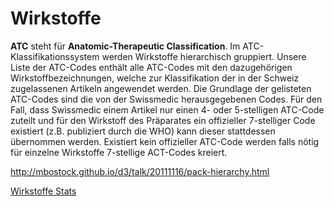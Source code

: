 

# Wirkstoffe

**ATC** steht für **Anatomic-Therapeutic Classification**. Im ATC-Klassifikationssystem werden Wirkstoffe
hierarchisch gruppiert. Unsere Liste der ATC-Codes enthält alle ATC-Codes mit den dazugehörigen Wirkstoffbezeichnungen,
welche zur Klassifikation der in der Schweiz zugelassenen Artikeln angewendet werden. Die Grundlage der gelisteten ATC-Codes
sind die von der Swissmedic herausgegebenen Codes. Für den Fall, dass Swissmedic einem Artikel nur einen 4- oder 5-stelligen ATC-Code
zuteilt und für den Wirkstoff des Präparates ein offizieller 7-stelliger Code existiert (z.B. publiziert durch die WHO) kann dieser
stattdessen übernommen werden. Existiert kein offizieller ATC-Code werden falls nötig für einzelne Wirkstoffe 7-stellige ACT-Codes kreiert.

http://mbostock.github.io/d3/talk/20111116/pack-hierarchy.html

[Wirkstoffe Stats](/pack.html ':include :type=iframe width=100% height=800px')

